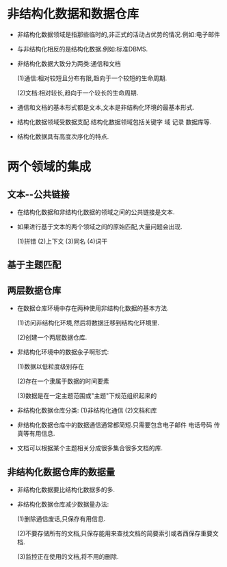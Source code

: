 非结构化数据和数据仓库
===========
* 非结构化数据领域是指那些临时的,非正式的活动占优势的情况.例如:电子邮件
* 与非结构化相反的是结构化数据.例如:标准DBMS.
* 非结构化数据大致分为两类:通信和文档

	(1)通信:相对较短且分布有限,趋向于一个较短的生命周期.
	
	(2)文档:相对较长,趋向于一个较长的生命周期.
* 通信和文档的基本形式都是文本,文本是非结构化环境的最基本形式.
* 结构化数据领域受数据支配.结构化数据领域包括关键字 域 记录 数据库等.
* 结构化数据具有高度次序化的特点.

两个领域的集成
================
文本--公共链接
----------
* 在结构化数据和非结构化数据的领域之间的公共链接是文本.
* 如果进行基于文本的两个领域之间的原始匹配,大量问题会出现.

	(1)拼错
	(2)上下文
	(3)同名
	(4)词干

基于主题匹配
------------
两层数据仓库
----------------
* 在数据仓库环境中存在两种使用非结构化数据的基本方法.

	(1)访问非结构化环境,然后将数据迁移到结构化环境里.
	
	(2)创建一个两层数据仓库.
* 非结构化环境中的数据汆子啊形式:
	
	(1)数据以低粒度级别存在
	
	(2)存在一个隶属于数据的时间要素
	
	(3)数据是在一定主题范围或"主题"下规范组织起来的
* 非结构化数据仓库分类:
	(1)非结构化通信  (2)文档和库
* 非结构化数据仓库中的数据通信通常都简短.只需要包含电子邮件 电话号码 传真等有用信息.
* 文档可以根据某个主题相关分成很多集合很多文档的库.

非结构化数据仓库的数据量
---------------
* 非结构化数据要比结构化数据多的多.
* 非结构化数据仓库减少数据量办法:
	
	(1)删除通信废话,只保存有用信息.
	
	(2)不要存储所有的文档,只保存能用来查找文档的简要索引或者西保存重要文档.
	
	(3)监控正在使用的文档,将不用的删除.

